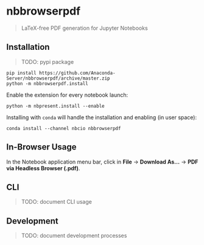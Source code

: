 # nbbrowserpdf
> LaTeX-free PDF generation for Jupyter Notebooks

## Installation
> TODO: pypi package
```shell
pip install https://github.com/Anaconda-Server/nbbrowserpdf/archive/master.zip
python -m nbbrowserpdf.install
```

Enable the extension for every notebook launch:
```shell
python -m nbpresent.install --enable
```

Installing with `conda` will handle the installation and enabling (in user
space):
```shell
conda install --channel nbcio nbbrowserpdf
```

## In-Browser Usage
In the Notebook application menu bar, click in **File** -> **Download As...**
-> **PDF via Headless Browser (.pdf)**.

## CLI
> TODO: document CLI usage

## Development
> TODO: document development processes
